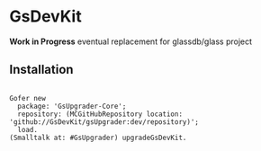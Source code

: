 # GsDevKit

**Work in Progress** eventual replacement for glassdb/glass project

## Installation

```Smalltalk

Gofer new
  package: 'GsUpgrader-Core';
  repository: (MCGitHubRepository location: 'github://GsDevKit/gsUpgrader:dev/repository)';
  load.
(Smalltalk at: #GsUpgrader) upgradeGsDevKit.
```
